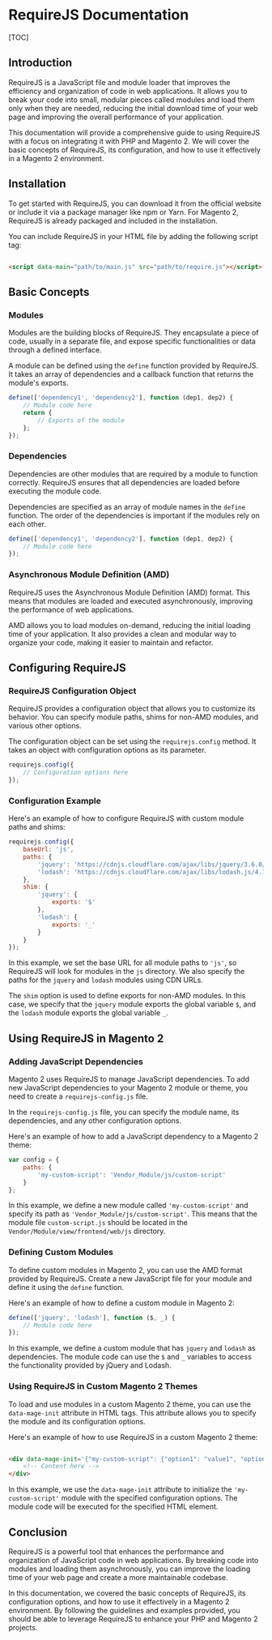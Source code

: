 # RequireJS Documentation

[TOC]

## Introduction

RequireJS is a JavaScript file and module loader that improves the efficiency and organization of code in web
applications. It allows you to break your code into small, modular pieces called modules and load them only when they
are needed, reducing the initial download time of your web page and improving the overall performance of your
application.

This documentation will provide a comprehensive guide to using RequireJS with a focus on integrating it with PHP and
Magento 2. We will cover the basic concepts of RequireJS, its configuration, and how to use it effectively in a Magento
2 environment.

## Installation

To get started with RequireJS, you can download it from the official website or include it via a package manager like
npm or Yarn. For Magento 2, RequireJS is already packaged and included in the installation.

You can include RequireJS in your HTML file by adding the following script tag:

```html

<script data-main="path/to/main.js" src="path/to/require.js"></script>
```

## Basic Concepts

### Modules

Modules are the building blocks of RequireJS. They encapsulate a piece of code, usually in a separate file, and expose
specific functionalities or data through a defined interface.

A module can be defined using the `define` function provided by RequireJS. It takes an array of dependencies and a
callback function that returns the module's exports.

```javascript
define(['dependency1', 'dependency2'], function (dep1, dep2) {
    // Module code here
    return {
        // Exports of the module
    };
});
```

### Dependencies

Dependencies are other modules that are required by a module to function correctly. RequireJS ensures that all
dependencies are loaded before executing the module code.

Dependencies are specified as an array of module names in the `define` function. The order of the dependencies is
important if the modules rely on each other.

```javascript
define(['dependency1', 'dependency2'], function (dep1, dep2) {
    // Module code here
});
```

### Asynchronous Module Definition (AMD)

RequireJS uses the Asynchronous Module Definition (AMD) format. This means that modules are loaded and executed
asynchronously, improving the performance of web applications.

AMD allows you to load modules on-demand, reducing the initial loading time of your application. It also provides a
clean and modular way to organize your code, making it easier to maintain and refactor.

## Configuring RequireJS

### RequireJS Configuration Object

RequireJS provides a configuration object that allows you to customize its behavior. You can specify module paths, shims
for non-AMD modules, and various other options.

The configuration object can be set using the `requirejs.config` method. It takes an object with configuration options
as its parameter.

```javascript
requirejs.config({
    // Configuration options here
});
```

### Configuration Example

Here's an example of how to configure RequireJS with custom module paths and shims:

```javascript
requirejs.config({
    baseUrl: 'js',
    paths: {
        'jquery': 'https://cdnjs.cloudflare.com/ajax/libs/jquery/3.6.0/jquery.min',
        'lodash': 'https://cdnjs.cloudflare.com/ajax/libs/lodash.js/4.17.21/lodash.min',
    },
    shim: {
        'jquery': {
            exports: '$'
        },
        'lodash': {
            exports: '_'
        }
    }
});
```

In this example, we set the base URL for all module paths to `'js'`, so RequireJS will look for modules in the `js`
directory. We also specify the paths for the `jquery` and `lodash` modules using CDN URLs.

The `shim` option is used to define exports for non-AMD modules. In this case, we specify that the `jquery` module
exports the global variable `$`, and the `lodash` module exports the global variable `_`.

## Using RequireJS in Magento 2

### Adding JavaScript Dependencies

Magento 2 uses RequireJS to manage JavaScript dependencies. To add new JavaScript dependencies to your Magento 2 module
or theme, you need to create a `requirejs-config.js` file.

In the `requirejs-config.js` file, you can specify the module name, its dependencies, and any other configuration
options.

Here's an example of how to add a JavaScript dependency to a Magento 2 theme:

```javascript
var config = {
    paths: {
        'my-custom-script': 'Vendor_Module/js/custom-script'
    }
};
```

In this example, we define a new module called `'my-custom-script'` and specify its path
as `'Vendor_Module/js/custom-script'`. This means that the module file `custom-script.js` should be located in
the `Vendor/Module/view/frontend/web/js` directory.

### Defining Custom Modules

To define custom modules in Magento 2, you can use the AMD format provided by RequireJS. Create a new JavaScript file
for your module and define it using the `define` function.

Here's an example of how to define a custom module in Magento 2:

```javascript
define(['jquery', 'lodash'], function ($, _) {
    // Module code here
});
```

In this example, we define a custom module that has `jquery` and `lodash` as dependencies. The module code can use
the `$` and `_` variables to access the functionality provided by jQuery and Lodash.

### Using RequireJS in Custom Magento 2 Themes

To load and use modules in a custom Magento 2 theme, you can use the `data-mage-init` attribute in HTML tags. This
attribute allows you to specify the module and its configuration options.

Here's an example of how to use RequireJS in a custom Magento 2 theme:

```html

<div data-mage-init='{"my-custom-script": {"option1": "value1", "option2": "value2"}}'>
    <!-- Content here -->
</div>
```

In this example, we use the `data-mage-init` attribute to initialize the `'my-custom-script'` module with the specified
configuration options. The module code will be executed for the specified HTML element.

## Conclusion

RequireJS is a powerful tool that enhances the performance and organization of JavaScript code in web applications. By
breaking code into modules and loading them asynchronously, you can improve the loading time of your web page and create
a more maintainable codebase.

In this documentation, we covered the basic concepts of RequireJS, its configuration options, and how to use it
effectively in a Magento 2 environment. By following the guidelines and examples provided, you should be able to
leverage RequireJS to enhance your PHP and Magento 2 projects.
